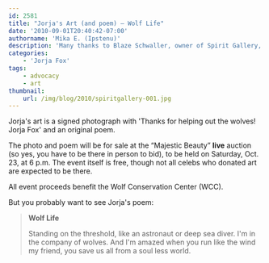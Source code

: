 ```yaml
---
id: 2581
title: "Jorja's Art (and poem) — Wolf Life"
date: '2010-09-01T20:40:42-07:00'
authorname: 'Mika E. (Ipstenu)'
description: 'Many thanks to Blaze Schwaller, owner of Spirit Gallery, for this photo to show you Jorja''s art. If you''re in the area, please consider going to the auction and bidding.'
categories:
    - 'Jorja Fox'
tags:
    - advocacy
    - art
thumbnail:
    url: /img/blog/2010/spiritgallery-001.jpg
---
```


Jorja's art is a signed photograph with 'Thanks for helping out the wolves! Jorja Fox' and an original poem.

The photo and poem will be for sale at the “Majestic Beauty” **live** auction (so yes, you have to be there in person to bid), to be held on Saturday, Oct. 23, at 6 p.m. The event itself is free, though not all celebs who donated art are expected to be there.

All event proceeds benefit the Wolf Conservation Center (WCC).

But you probably want to see Jorja's poem:

> **Wolf Life**
>
> Standing on
> the threshold, like
> an astronaut or deep
> sea diver. I'm in the company of wolves.  And
> I'm amazed when you run like the wind
> my friend, you save us all from a
> soul less world.
